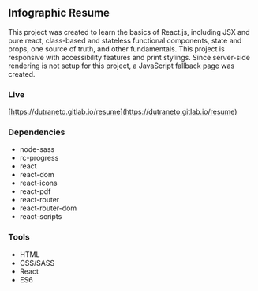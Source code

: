 ## Infographic Resume

This project was created to learn the basics of React.js, including JSX and pure react, class-based and stateless functional components, state and props, one source of truth, and other fundamentals. This project is responsive with accessibility features and print stylings. Since server-side rendering is not setup for this project, a JavaScript fallback page was created.

### Live

[https://dutraneto.gitlab.io/resume](https://dutraneto.gitlab.io/resume)


### Dependencies

- node-sass
- rc-progress
- react
- react-dom
- react-icons
- react-pdf
- react-router
- react-router-dom
- react-scripts

### Tools

- HTML
- CSS/SASS
- React
- ES6


